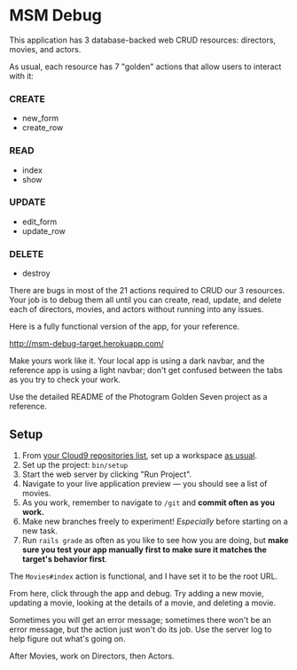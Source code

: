 # MSM Debug

This application has 3 database-backed web CRUD resources: directors, movies, and actors.

As usual, each resource has 7 "golden" actions that allow users to interact with it:

### CREATE
 - new_form
 - create_row

### READ
 - index
 - show

### UPDATE
 - edit_form
 - update_row

### DELETE
 - destroy

There are bugs in most of the 21 actions required to CRUD our 3 resources. Your job is to debug them all until you can create, read, update, and delete each of directors, movies, and actors without running into any issues.

Here is a fully functional version of the app, for your reference.

http://msm-debug-target.herokuapp.com/

Make yours work like it. Your local app is using a dark navbar, and the reference app is using a light navbar; don't get confused between the tabs as you try to check your work.

Use the detailed README of the Photogram Golden Seven project as a reference.

## Setup

 1. From [your Cloud9 repositories list](https://c9.io/account/repos), set up a workspace [as usual](https://guides.firstdraft.com/starting-on-a-project-in-cloud9).
 1. Set up the project: `bin/setup`
 1. Start the web server by clicking "Run Project".
 1. Navigate to your live application preview  — you should see a list of movies.
 1. As you work, remember to navigate to `/git` and **commit often as you work.**
 1. Make new branches freely to experiment! _Especially_ before starting on a new task.
 1. Run `rails grade` as often as you like to see how you are doing, but **make sure you test your app manually first to make sure it matches the target's behavior first**.

The `Movies#index` action is functional, and I have set it to be the root URL.

From here, click through the app and debug. Try adding a new movie, updating a movie, looking at the details of a movie, and deleting a movie.

Sometimes you will get an error message; sometimes there won't be an error message, but the action just won't do its job. Use the server log to help figure out what's going on.

After Movies, work on Directors, then Actors.
